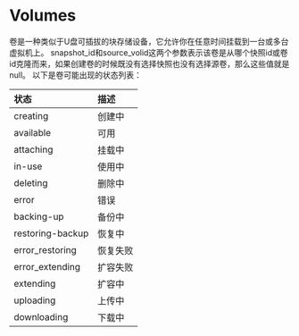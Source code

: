# Volumes
    
  卷是一种类似于U盘可插拔的块存储设备，它允许你在任意时间挂载到一台或多台虚拟机上。
snapshot_id和source_volid这两个参数表示该卷是从哪个快照id或卷id克隆而来，如果创建卷的时候既没有选择快照也没有选择源卷，那么这些值就是null。
以下是卷可能出现的状态列表：

|状态|描述|
|:---|:---|
|creating|创建中|
|available|可用|
|attaching|挂载中|
|in-use|使用中|
|deleting|删除中|
|error|错误|
|backing-up|备份中|
|restoring-backup|恢复中|
|error_restoring|恢复失败|
|error_extending|扩容失败|
|extending|扩容中|
|uploading|上传中|
|downloading|下载中|
